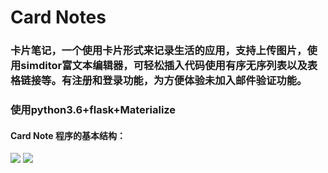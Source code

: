 Card Notes
====
### 卡片笔记，一个使用卡片形式来记录生活的应用，支持上传图片，使用simditor富文本编辑器，可轻松插入代码使用有序无序列表以及表格链接等。有注册和登录功能，为方便体验未加入邮件验证功能。
### 使用python3.6+flask+Materialize
#### Card Note 程序的基本结构：
![](http://p6nf5qfql.bkt.clouddn.com/note1.jpg)
![](http://p6nf5qfql.bkt.clouddn.com/note2.jpg)
